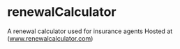 # renewalCalculator
A renewal calculator used for insurance agents 
Hosted at (www.renewalcalculator.com)
